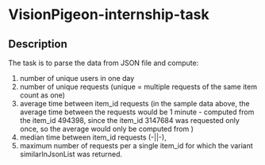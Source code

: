 # VisionPigeon-internship-task

## Description
The task is to parse the data from JSON file and compute:

1. number of unique users in one day
2. number of unique requests (unique = multiple requests of the same item count as one)
3. average time between item_id requests (in the sample data above, the average time between the requests would be 1 minute - computed from the item_id 494398, since the item_id 3147684 was requested only once, so the average would only be computed from )
4. median time between item_id requests (-||-),
5. maximum number of requests per a single item_id for which the variant similarInJsonList was returned.
